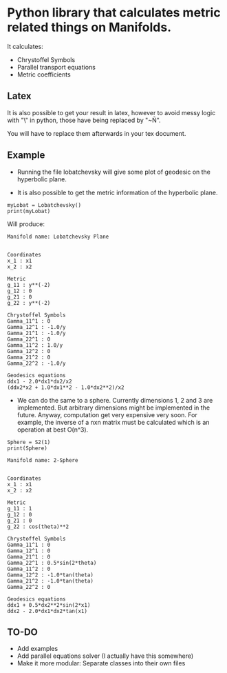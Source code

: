 # Python library that calculates metric related things on Manifolds.

It calculates:
- Chrystoffel Symbols
- Parallel transport equations
- Metric coefficients

## Latex

It is also possible to get your result in latex, however
to avoid messy logic with "\\" in python, 
those have being replaced by "~Ñ".

You will have to replace them afterwards in your tex document.


## Example

- Running the file lobatchevsky will give some plot of geodesic
on the hyperbolic plane.

- It is also possible to get the metric information of the hyperbolic plane.

```
myLobat = Lobatchevsky()
print(myLobat)
```

Will produce:
```
Manifold name: Lobatchevsky Plane


Coordinates
x_1 : x1
x_2 : x2

Metric
g_11 : y**(-2)
g_12 : 0
g_21 : 0
g_22 : y**(-2)

Chrystoffel Symbols
Gamma_11^1 : 0
Gamma_12^1 : -1.0/y
Gamma_21^1 : -1.0/y
Gamma_22^1 : 0
Gamma_11^2 : 1.0/y
Gamma_12^2 : 0
Gamma_21^2 : 0
Gamma_22^2 : -1.0/y

Geodesics equations
ddx1 - 2.0*dx1*dx2/x2 
(ddx2*x2 + 1.0*dx1**2 - 1.0*dx2**2)/x2 
```

- We can do the same to a sphere. Currently dimensions 1, 2 and 3 are implemented.
But arbitrary dimensions might be implemented in the future.
Anyway, computation get very expensive very soon. For example, the inverse of a nxn matrix must be calculated
which is an operation at best O(n^3).

```
Sphere = S2(1)
print(Sphere)
```

```
Manifold name: 2-Sphere


Coordinates
x_1 : x1
x_2 : x2

Metric
g_11 : 1
g_12 : 0
g_21 : 0
g_22 : cos(theta)**2

Chrystoffel Symbols
Gamma_11^1 : 0
Gamma_12^1 : 0
Gamma_21^1 : 0
Gamma_22^1 : 0.5*sin(2*theta)
Gamma_11^2 : 0
Gamma_12^2 : -1.0*tan(theta)
Gamma_21^2 : -1.0*tan(theta)
Gamma_22^2 : 0

Geodesics equations
ddx1 + 0.5*dx2**2*sin(2*x1) 
ddx2 - 2.0*dx1*dx2*tan(x1) 
```

## TO-DO
- Add examples
- Add parallel equations solver (I actually have this somewhere)
- Make it more modular: Separate classes into their own files
